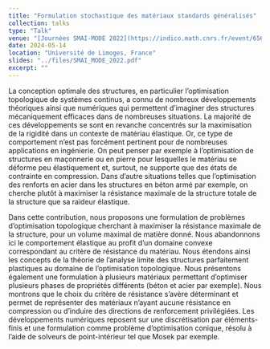```yaml
---
title: "Formulation stochastique des matériaux standards généralisés"
collection: talks
type: "Talk"
venue: "[Journées SMAI-MODE 2022](https://indico.math.cnrs.fr/event/6564/)"
date: 2024-05-14
location: "Université de Limoges, France"
slides: "../files/SMAI_MODE_2022.pdf"
excerpt: ""
---
```


La conception optimale des structures, en particulier l’optimisation topologique de systèmes continus, a connu de nombreux développements théoriques ainsi que numériques qui permettent d’imaginer des structures mécaniquement efficaces dans de nombreuses situations. La majorité de ces développements se sont en revanche concentrés sur la maximisation de la rigidité dans un contexte de matériau élastique. Or, ce type de comportement n’est pas forcément pertinent pour de nombreuses applications en ingénierie. On peut penser par exemple à l’optimisation de structures en maçonnerie ou en pierre pour lesquelles le matériau se déforme peu élastiquement et, surtout, ne supporte que des états de contrainte en compression. Dans d’autre situations telles que l’optimisation des renforts en acier dans les structures en béton armé par exemple, on cherche plutôt à maximiser la résistance maximale de la structure totale de la structure que sa raideur élastique.

Dans cette contribution, nous proposons une formulation de problèmes d’optimisation topologique cherchant à maximiser la résistance maximale de la structure, pour un volume maximal de matière donné. Nous abandonnons ici le comportement élastique au profit d’un domaine convexe correspondant au critère de résistance du matériau. Nous étendons ainsi les concepts de la théorie de l’analyse limite des structures parfaitement plastiques au domaine de l’optimisation topologique. Nous présentons également une formulation à plusieurs matériaux permettant d’optimiser plusieurs phases de propriétés différents (béton et acier par exemple). Nous montrons que le choix du critère de résistance s’avère déterminant et permet de représenter des matériaux n’ayant aucune résistance en compression ou d’induire des directions de renforcement privilégiées. Les développements numériques reposent sur une discrétisation par éléments-finis et une formulation comme problème d’optimisation conique, résolu à l’aide de solveurs de point-intérieur tel que Mosek par exemple.